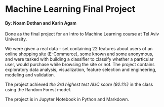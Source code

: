 # Machine Learning Final Project
#### By: Noam Dothan and Karin Agam

Done as the final project for an Intro to Machine Learning course at Tel Aviv University.

We were given a real data - set containing 22 features about users of an online shopping site (E-Commerce), some known and some anonymous, and were tasked with building a classifier to classify whether a particular user, would purchase while browsing the site or not.
The project contains exploratory data analysis, visualization, feature selection and engineering, modeling and validation.

The project achieved *the 3rd highest test AUC score (92.1%)* in the class using the Random Forest model.

The project is in Jupyter Notebook in Python and Markdown.

